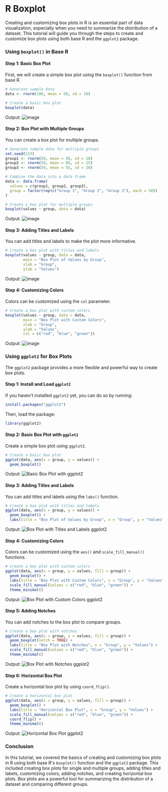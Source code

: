 # R Boxplot

Creating and customizing box plots in R is an essential part of data visualization, especially when you need to summarize the distribution of a dataset. This tutorial will guide you through the steps to create and customize box plots using both base R and the `ggplot2` package.

### Using `boxplot()` in Base R

#### Step 1: Basic Box Plot

First, we will create a simple box plot using the `boxplot()` function from base R.

```r
# Generate sample data
data <- rnorm(100, mean = 50, sd = 10)

# Create a basic box plot
boxplot(data)
```

Output:
![image](https://github.com/Pankaj-Str/R-Programming-Tutorial/assets/36913690/04090250-5b1b-438d-a933-dbd717f8bfb8)


#### Step 2: Box Plot with Multiple Groups

You can create a box plot for multiple groups.

```r
# Generate sample data for multiple groups
set.seed(123)
group1 <- rnorm(50, mean = 50, sd = 10)
group2 <- rnorm(50, mean = 60, sd = 15)
group3 <- rnorm(50, mean = 55, sd = 20)

# Combine the data into a data frame
data <- data.frame(
  values = c(group1, group2, group3),
  group = factor(rep(c("Group 1", "Group 2", "Group 3"), each = 50))
)

# Create a box plot for multiple groups
boxplot(values ~ group, data = data)
```

Output:
![image](https://github.com/Pankaj-Str/R-Programming-Tutorial/assets/36913690/76401fa6-c00b-4d67-a88f-68d0af74ac6f)


#### Step 3: Adding Titles and Labels

You can add titles and labels to make the plot more informative.

```r
# Create a box plot with titles and labels
boxplot(values ~ group, data = data, 
        main = "Box Plot of Values by Group", 
        xlab = "Group", 
        ylab = "Values")
```

Output:
![image](https://github.com/Pankaj-Str/R-Programming-Tutorial/assets/36913690/1f462e1c-b66c-4f9f-abc0-ad1913549dda)


#### Step 4: Customizing Colors

Colors can be customized using the `col` parameter.

```r
# Create a box plot with custom colors
boxplot(values ~ group, data = data, 
        main = "Box Plot with Custom Colors", 
        xlab = "Group", 
        ylab = "Values", 
        col = c("red", "blue", "green"))
```

Output:
![image](https://github.com/Pankaj-Str/R-Programming-Tutorial/assets/36913690/5a31a6e7-6743-40a6-8522-d8f7a417e19d)


### Using `ggplot2` for Box Plots

The `ggplot2` package provides a more flexible and powerful way to create box plots.

#### Step 1: Install and Load `ggplot2`

If you haven't installed `ggplot2` yet, you can do so by running:

```r
install.packages("ggplot2")
```

Then, load the package:

```r
library(ggplot2)
```

#### Step 2: Basic Box Plot with `ggplot2`

Create a simple box plot using `ggplot2`.

```r
# Create a basic box plot
ggplot(data, aes(x = group, y = values)) +
  geom_boxplot()
```

Output:
![Basic Box Plot with ggplot2](https://i.imgur.com/JVi4K5I.png)

#### Step 3: Adding Titles and Labels

You can add titles and labels using the `labs()` function.

```r
# Create a box plot with titles and labels
ggplot(data, aes(x = group, y = values)) +
  geom_boxplot() +
  labs(title = "Box Plot of Values by Group", x = "Group", y = "Values")
```

Output:
![Box Plot with Titles and Labels ggplot2](https://i.imgur.com/YptUL4d.png)

#### Step 4: Customizing Colors

Colors can be customized using the `aes()` and `scale_fill_manual()` functions.

```r
# Create a box plot with custom colors
ggplot(data, aes(x = group, y = values, fill = group)) +
  geom_boxplot() +
  labs(title = "Box Plot with Custom Colors", x = "Group", y = "Values") +
  scale_fill_manual(values = c("red", "blue", "green")) +
  theme_minimal()
```

Output:
![Box Plot with Custom Colors ggplot2](https://i.imgur.com/RV1V7Mf.png)

#### Step 5: Adding Notches

You can add notches to the box plot to compare groups.

```r
# Create a box plot with notches
ggplot(data, aes(x = group, y = values, fill = group)) +
  geom_boxplot(notch = TRUE) +
  labs(title = "Box Plot with Notches", x = "Group", y = "Values") +
  scale_fill_manual(values = c("red", "blue", "green")) +
  theme_minimal()
```

Output:
![Box Plot with Notches ggplot2](https://i.imgur.com/t44REHG.png)

#### Step 6: Horizontal Box Plot

Create a horizontal box plot by using `coord_flip()`.

```r
# Create a horizontal box plot
ggplot(data, aes(x = group, y = values, fill = group)) +
  geom_boxplot() +
  labs(title = "Horizontal Box Plot", x = "Group", y = "Values") +
  scale_fill_manual(values = c("red", "blue", "green")) +
  coord_flip() +
  theme_minimal()
```

Output:
![Horizontal Box Plot ggplot2](https://i.imgur.com/JD6GfPM.png)

### Conclusion

In this tutorial, we covered the basics of creating and customizing box plots in R using both base R's `boxplot()` function and the `ggplot2` package. This included creating box plots for single and multiple groups, adding titles and labels, customizing colors, adding notches, and creating horizontal box plots. Box plots are a powerful tool for summarizing the distribution of a dataset and comparing different groups.
